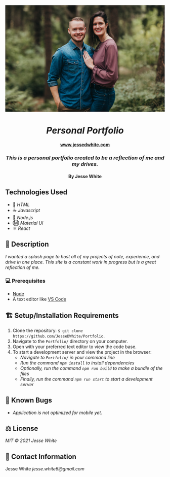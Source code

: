 <div align="center">
<img src="src/img/Forest.jpg" width="600px" alt='Jesse and Katherine in the forest'/>

# _Personal Portfolio_ 
</div>
<div align="center">
<h4><a href="https://jessedwhite.com/">www.jessedwhite.com</a></h4>
<h3><em >This is a personal portfolio created to be a reflection of me and my drives.</em></h3>
<h4><p>By Jesse White</p></h4>
</div>

## Technologies Used
* 📝 _HTML_
* ☕ _Javascript_
* 🧭 _Node.js_
* Ⓜ️ _Material UI_
* ⚛️ _React_
## 📜 Description
_I wanted a splash page to host all of my projects of note, experience, and drive in one place. This site is a constant work in progress but is a great reflection of me._
### 💻 Prerequisites
* [Node](https://nodejs.org/en/)
* A text editor like [VS Code](https://code.visualstudio.com/)
## 🏗 Setup/Installation Requirements
1. Clone the repository: `$ git clone https://github.com/JesseDWhite/Portfolio`.
2. Navigate to the `Portfolio/` directory on your computer.
3. Open with your preferred text editor to view the code base.
4. To start a development server and view the project in the browser:
    * _Navigate to `Portfolio/` in your command line_
    * _Run the command `npm install` to install dependencies_
    * _Optionally, run the command `npm run build` to make a bundle of the files_
    * _Finally, run the command `npm run start` to start a development server_
## 🐛 Known Bugs
* _Application is not optimized for mobile yet._
## ⚖ License
_MIT © 2021 Jesse White_
## 🤳 Contact Information
Jesse White _jesse.white6@gmail.com_